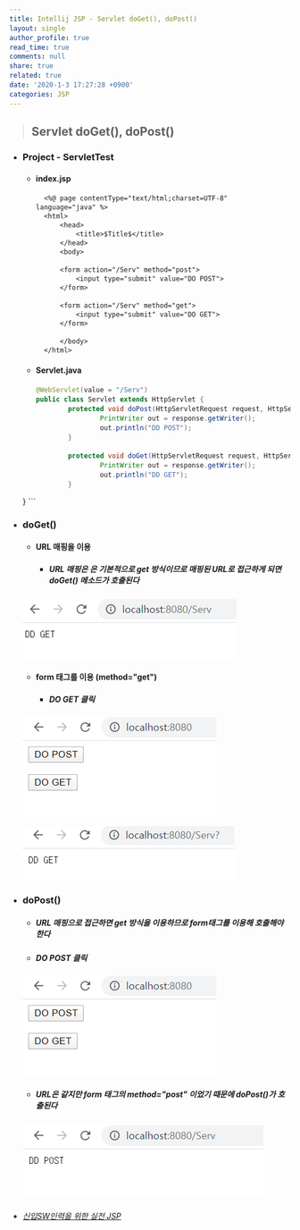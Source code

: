 ```yaml
---
title: Intellij JSP - Servlet doGet(), doPost()
layout: single
author_profile: true
read_time: true
comments: null
share: true
related: true
date: '2020-1-3 17:27:28 +0900'
categories: JSP
---
```


> ## Servlet doGet(), doPost()

* ### Project - ServletTest
	* #### index.jsp	
			<%@ page contentType="text/html;charset=UTF-8" language="java" %>
			<html>
				<head>
					<title>$Title$</title>
				</head>
				<body>

				<form action="/Serv" method="post">
					<input type="submit" value="DO POST">
				</form>

				<form action="/Serv" method="get">
					<input type="submit" value="DO GET">
				</form>

				</body>
			</html>

	* #### Servlet.java
		```java
		@WebServlet(value = "/Serv")
		public class Servlet extends HttpServlet {
				protected void doPost(HttpServletRequest request, HttpServletResponse response) throws javax.servlet.ServletException, IOException {
						PrintWriter out = response.getWriter();
						out.println("DD POST");
				}

				protected void doGet(HttpServletRequest request, HttpServletResponse response) throws javax.servlet.ServletException, IOException {
						PrintWriter out = response.getWriter();
						out.println("DD GET");
				}
	}
		```
	
* ### doGet()
	*	#### URL 매핑을 이용
		* ##### URL 매핑은 은 기본적으로 get 방식이므로 매핑된 URL로 접근하게 되면 doGet() 메소드가 호출된다
		
   ![](/assets/img/jsp/servlet_get_post1.png)	
	 
	* #### form 태그를 이용 (method="get") 
		* ##### DO GET 클릭

    ![](/assets/img/jsp/servlet_get_post2.png)
		 
    ![](/assets/img/jsp/servlet_get_post1_1.png)
			
* ### doPost()
	* ##### URL 매핑으로 접근하면 get 방식을 이용하므로 form태그를 이용해 호출해야 한다
	
	* ##### DO POST 클릭

   ![](/assets/img/jsp/servlet_get_post2.png)
 
	* ##### URL은 같지만 form 태그의 method="post" 이었기 때문에 doPost()가 호출된다

   ![](/assets/img/jsp/servlet_get_post3.png)
	 
* ###### [신입SW인력을 위한 실전 JSP]	


[신입SW인력을 위한 실전 JSP]: https://www.youtube.com/watch?v=6D1hOSyHJTg&list=PLieE0qnqO2kTyzAlsvxzoulHVISvO8zA9&index=37